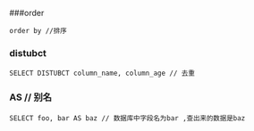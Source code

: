 ###order

```
order by //排序
```

### distubct

```
SELECT DISTUBCT column_name, column_age // 去重
```

### AS // 别名
```
SELECT foo, bar AS baz // 数据库中字段名为bar ,查出来的数据是baz
```

